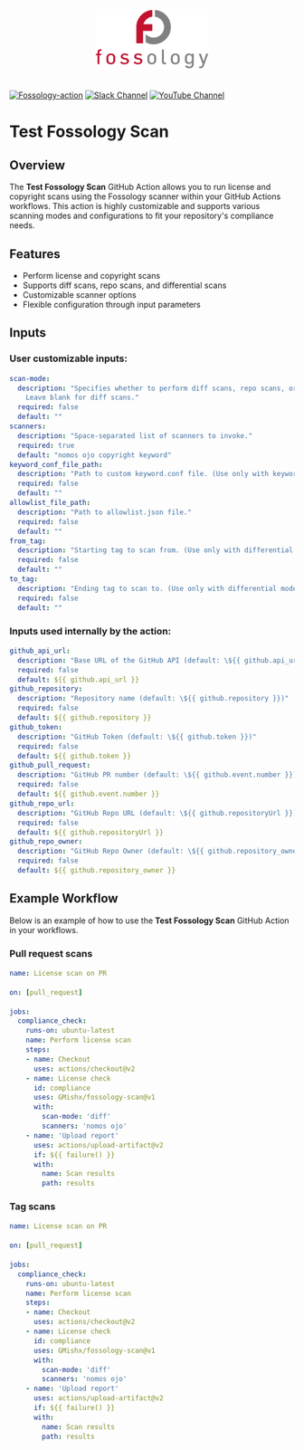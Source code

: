 <div align="center">
  <a href="https://fossology.github.io" target="_blank">
    <img src="logo.png" alt="Fossology Logo" style="max-width: 40%; height: auto; margin: 20px 0;" />
  </a>
</div>

[![Fossology-action](https://img.shields.io/badge/Fossology-action-red)](https://github.com/fossology/fossology/wiki/FOSSology-scanners-in-CI)
[![Slack Channel](https://img.shields.io/badge/slack-fossology-blue.svg?longCache=true&logo=slack)](https://join.slack.com/t/fossology/shared_invite/enQtNzI0OTEzMTk0MjYzLTYyZWQxNDc0N2JiZGU2YmI3YmI1NjE4NDVjOGYxMTVjNGY3Y2MzZmM1OGZmMWI5NTRjMzJlNjExZGU2N2I5NGY)
[![YouTube Channel](https://img.shields.io/badge/youtube-FOSSology-red.svg?&logo=youtube&link=https://www.youtube.com/channel/UCZGPJnQZVnEPQWxOuNamLpw)](https://www.youtube.com/channel/UCZGPJnQZVnEPQWxOuNamLpw)
# Test Fossology Scan

## Overview

The **Test Fossology Scan** GitHub Action allows you to run license and copyright scans using the Fossology scanner within your GitHub Actions workflows. This action is highly customizable and supports various scanning modes and configurations to fit your repository's compliance needs.

## Features

- Perform license and copyright scans
- Supports diff scans, repo scans, and differential scans
- Customizable scanner options
- Flexible configuration through input parameters

## Inputs

### User customizable inputs:
```yaml
scan-mode:
  description: "Specifies whether to perform diff scans, repo scans, or differential scans.
    Leave blank for diff scans."
  required: false
  default: ""
scanners:
  description: "Space-separated list of scanners to invoke."
  required: true
  default: "nomos ojo copyright keyword"
keyword_conf_file_path:
  description: "Path to custom keyword.conf file. (Use only with keyword scanner set to True)"
  required: false
  default: ""
allowlist_file_path:
  description: "Path to allowlist.json file."
  required: false
  default: ""
from_tag:
  description: "Starting tag to scan from. (Use only with differential mode)"
  required: false
  default: ""
to_tag:
  description: "Ending tag to scan to. (Use only with differential mode)"
  required: false
  default: ""
```

### Inputs used internally by the action:

```yaml
github_api_url:
  description: "Base URL of the GitHub API (default: \${{ github.api_url }})"
  required: false
  default: ${{ github.api_url }}
github_repository:
  description: "Repository name (default: \${{ github.repository }})"
  required: false
  default: ${{ github.repository }}
github_token:
  description: "GitHub Token (default: \${{ github.token }})"
  required: false
  default: ${{ github.token }}
github_pull_request:
  description: "GitHub PR number (default: \${{ github.event.number }})"
  required: false
  default: ${{ github.event.number }}
github_repo_url:
  description: "GitHub Repo URL (default: \${{ github.repositoryUrl }})"
  required: false
  default: ${{ github.repositoryUrl }}
github_repo_owner:
  description: "GitHub Repo Owner (default: \${{ github.repository_owner }})"
  required: false
  default: ${{ github.repository_owner }}
```

## Example Workflow
Below is an example of how to use the **Test Fossology Scan** GitHub Action in your workflows.

### Pull request scans
```yaml
name: License scan on PR

on: [pull_request]

jobs:
  compliance_check:
    runs-on: ubuntu-latest
    name: Perform license scan
    steps:
    - name: Checkout
      uses: actions/checkout@v2
    - name: License check
      id: compliance
      uses: GMishx/fossology-scan@v1
      with:
        scan-mode: 'diff'
        scanners: 'nomos ojo'
    - name: 'Upload report'
      uses: actions/upload-artifact@v2
      if: ${{ failure() }}
      with:
        name: Scan results
        path: results
```

### Tag scans 
```yaml
name: License scan on PR

on: [pull_request]

jobs:
  compliance_check:
    runs-on: ubuntu-latest
    name: Perform license scan
    steps:
    - name: Checkout
      uses: actions/checkout@v2
    - name: License check
      id: compliance
      uses: GMishx/fossology-scan@v1
      with:
        scan-mode: 'diff'
        scanners: 'nomos ojo'
    - name: 'Upload report'
      uses: actions/upload-artifact@v2
      if: ${{ failure() }}
      with:
        name: Scan results
        path: results
```